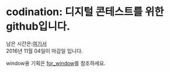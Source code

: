 # codination: 디지털 콘테스트를 위한 github입니다.  
남은 시간은:[여기서](http://jsdn.space/dicon.html "웹사이트")  
2016년 11월 04일이 마감일 입니다.  
  
window용 기획은 [for_window](https://github.com/jaminn/codination/tree/master/for_win "for_win")를 참조하세요.
